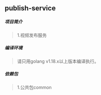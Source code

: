 ## publish-service

##### 项目简介
> 1.视频发布服务

##### 编译环境
> 请只用golang v1.18.x以上版本编译执行。

##### 依赖包
> 1.公共包common